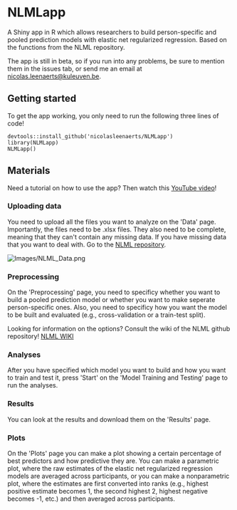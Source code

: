 # NLMLapp
A Shiny app in R which allows researchers to build person-specific and pooled prediction models with elastic net regularized regression. Based on the functions from the NLML repository.

The app is still in beta, so if you run into any problems, be sure to mention them in the issues tab, or send me an email at nicolas.leenaerts@kuleuven.be.

## Getting started

To get the app working, you only need to run the following three lines of code!

```
devtools::install_github('nicolasleenaerts/NLMLapp')
library(NLMLapp)
NLMLapp()
```

## Materials

Need a tutorial on how to use the app? Then watch this [YouTube video](https://youtu.be/9tB9n4Njwz0)!

### Uploading data

You need to upload all the files you want to analyze on the 'Data' page. Importantly, the files need to be .xlsx files. They also need to be complete, meaning that they can't contain any missing data. If you have missing data that you want to deal with. Go to the [NLML repository](https://github.com/nicolasleenaerts/NLML/tree/main/Elastic%20Net/Multiple%20Imputation). 

![Images/NLML_Data.png](https://github.com/nicolasleenaerts/NLML/blob/main/Images/NLML_Data.png?raw=true)

### Preprocessing

On the 'Preprocessing' page, you need to specificy whether you want to build a pooled prediction model or whether you want to make seperate person-specific ones. Also, you need to specificy how you want the model to be built and evaluated (e.g., cross-validation or a train-test split).

Looking for information on the options? Consult the wiki of the NLML github repository! [NLML WIKI](https://github.com/mikojeske/NLML/wiki/)

### Analyses

After you have specified which model you want to build and how you want to train and test it, press 'Start' on the 'Model Training and Testing' page to run the analyses.

### Results

You can look at the results and download them on the 'Results' page.

### Plots

On the 'Plots' page you can make a plot showing a certain percentage of best predictors and how predictive they are. You can make a parametric plot, where the raw estimates of the elastic net regularized regression models are averaged across participants, or you can make a nonparametric plot, where the estimates are first converted into ranks (e.g., highest positive estimate becomes 1, the second highest 2, highest negative becomes -1, etc.) and then averaged across participants. 



